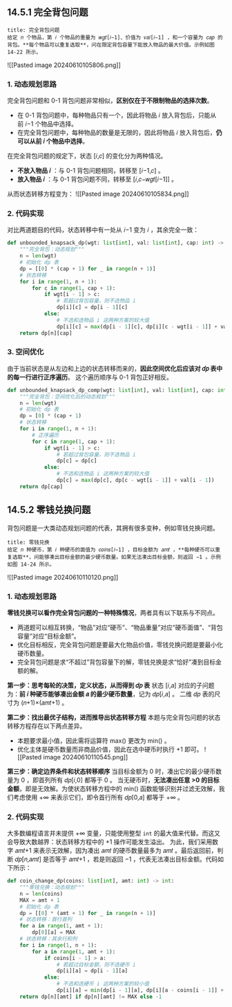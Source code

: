 ## 14.5.1 完全背包问题
```ad-question
title: 完全背包问题
给定 𝑛 个物品，第 𝑖 个物品的重量为 𝑤𝑔𝑡[𝑖−1]、价值为 𝑣𝑎𝑙[𝑖−1] ，和一个容量为 𝑐𝑎𝑝 的背包。**每个物品可以重复选取**，问在限定背包容量下能放入物品的最大价值。示例如图 14-22 所示。

```
![[Pasted image 20240610105806.png]]

### 1. 动态规划思路
完全背包问题和 0-1 背包问题非常相似，**区别仅在于不限制物品的选择次数**。
- 在 0-1 背包问题中，每种物品只有一个，因此将物品 𝑖 放入背包后，只能从前 𝑖−1 个物品中选择。
- 在完全背包问题中，每种物品的数量是无限的，因此将物品 𝑖 放入背包后，**仍可以从前 𝑖 个物品中选择**。

在完全背包问题的规定下，状态 [𝑖,𝑐] 的变化分为两种情况。
- **不放入物品 𝑖** ：与 0-1 背包问题相同，转移至 [𝑖−1,𝑐] 。
- **放入物品 𝑖** ：与 0-1 背包问题不同，转移至 [𝑖,𝑐−𝑤𝑔𝑡[𝑖−1]] 。

从而状态转移方程变为：
![[Pasted image 20240610105834.png]]

### 2. 代码实现
对比两道题目的代码，状态转移中有一处从 𝑖−1 变为 𝑖 ，其余完全一致：
```python
def unbounded_knapsack_dp(wgt: list[int], val: list[int], cap: int) -> int:
	"""完全背包：动态规划"""
	n = len(wgt)
	# 初始化 dp 表
	dp = [[0] * (cap + 1) for _ in range(n + 1)]
	# 状态转移
	for i in range(1, n + 1):
	    for c in range(1, cap + 1):
	        if wgt[i - 1] > c:
	            # 若超过背包容量，则不选物品 i
	            dp[i][c] = dp[i - 1][c]
	        else:
	            # 不选和选物品 i 这两种方案的较大值
	            dp[i][c] = max(dp[i - 1][c], dp[i][c - wgt[i - 1]] + val[i - 1])
	return dp[n][cap]
```

### 3. 空间优化
由于当前状态是从左边和上边的状态转移而来的，**因此空间优化后应该对 𝑑𝑝 表中的每一行进行正序遍历**。
这个遍历顺序与 0-1 背包正好相反。
```python
def unbounded_knapsack_dp_comp(wgt: list[int], val: list[int], cap: int) -> int:
	"""完全背包：空间优化后的动态规划"""
	n = len(wgt)
	# 初始化 dp 表
	dp = [0] * (cap + 1)
	# 状态转移
	for i in range(1, n + 1):
	    # 正序遍历
	    for c in range(1, cap + 1):
	        if wgt[i - 1] > c:
	            # 若超过背包容量，则不选物品 i
	            dp[c] = dp[c]
	        else:
	            # 不选和选物品 i 这两种方案的较大值
	            dp[c] = max(dp[c], dp[c - wgt[i - 1]] + val[i - 1])
	return dp[cap]
```

## 14.5.2 零钱兑换问题
背包问题是一大类动态规划问题的代表，其拥有很多变种，例如零钱兑换问题。
```ad-question
title: 零钱兑换
给定 𝑛 种硬币，第 𝑖 种硬币的面值为 𝑐𝑜𝑖𝑛𝑠[𝑖−1] ，目标金额为 𝑎𝑚𝑡 ，**每种硬币可以重复选取**，问能够凑出目标金额的最少硬币数量。如果无法凑出目标金额，则返回 −1 。示例如图 14-24 所示。

```
![[Pasted image 20240610110120.png]]

### 1. 动态规划思路
**零钱兑换可以看作完全背包问题的一种特殊情况**，两者具有以下联系与不同点。
- 两道题可以相互转换，“物品”对应“硬币”、“物品重量”对应“硬币面值”、“背包容量”对应“目标金额”。
- 优化目标相反，完全背包问题是要最大化物品价值，零钱兑换问题是要最小化硬币数量。
- 完全背包问题是求“不超过”背包容量下的解，零钱兑换是求“恰好”凑到目标金额的解。

**第一步：思考每轮的决策，定义状态，从而得到 𝑑𝑝 表**
状态 [𝑖,𝑎] 对应的子问题为：**前 𝑖 种硬币能够凑出金额 𝑎 的最少硬币数量**，记为 𝑑𝑝[𝑖,𝑎] 。
二维 𝑑𝑝 表的尺寸为 (𝑛+1)×(𝑎𝑚𝑡+1) 。

**第二步：找出最优子结构，进而推导出状态转移方程**
本题与完全背包问题的状态转移方程存在以下两点差异。
- 本题要求最小值，因此需将运算符 max() 更改为 min() 。
- 优化主体是硬币数量而非商品价值，因此在选中硬币时执行 +1 即可。
![[Pasted image 20240610110545.png]]

**第三步：确定边界条件和状态转移顺序**
当目标金额为 0 时，凑出它的最少硬币数量为 0 ，即首列所有 𝑑𝑝[𝑖,0] 都等于 0 。
当无硬币时，**无法凑出任意 >0 的目标金额**，即是无效解。为使状态转移方程中的 min() 函数能够识别并过滤无效解，我们考虑使用 +∞ 来表示它们，即令首行所有 𝑑𝑝[0,𝑎] 都等于 +∞ 。

### 2. 代码实现
大多数编程语言并未提供 +∞ 变量，只能使用整型 `int` 的最大值来代替。而这又会导致大数越界：状态转移方程中的 +1 操作可能发生溢出。
为此，我们采用数字 𝑎𝑚𝑡+1 来表示无效解，因为凑出 𝑎𝑚𝑡 的硬币数量最多为 𝑎𝑚𝑡 。最后返回前，判断 𝑑𝑝[𝑛,𝑎𝑚𝑡] 是否等于 𝑎𝑚𝑡+1 ，若是则返回 −1 ，代表无法凑出目标金额。代码如下所示：
```python
def coin_change_dp(coins: list[int], amt: int) -> int:
	"""零钱兑换：动态规划"""
	n = len(coins)
	MAX = amt + 1
	# 初始化 dp 表
	dp = [[0] * (amt + 1) for _ in range(n + 1)]
	# 状态转移：首行首列
	for a in range(1, amt + 1):
	    dp[0][a] = MAX
	# 状态转移：其余行和列
	for i in range(1, n + 1):
	    for a in range(1, amt + 1):
	        if coins[i - 1] > a:
	            # 若超过目标金额，则不选硬币 i
	            dp[i][a] = dp[i - 1][a]
	        else:
	            # 不选和选硬币 i 这两种方案的较小值
	            dp[i][a] = min(dp[i - 1][a], dp[i][a - coins[i - 1]] + 1)
	return dp[n][amt] if dp[n][amt] != MAX else -1
```